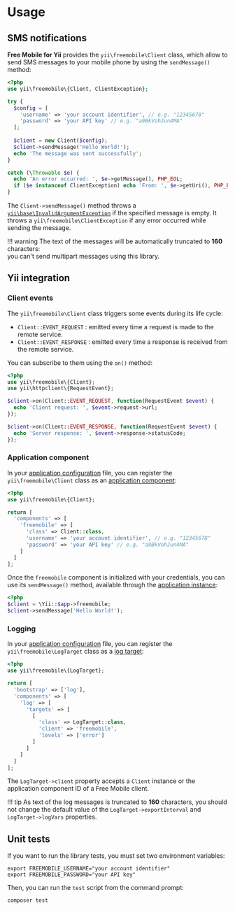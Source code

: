 # Usage

## SMS notifications
**Free Mobile for Yii** provides the `yii\freemobile\Client` class, which allow to send SMS messages to your mobile phone by using the `sendMessage()` method:

```php
<?php
use yii\freemobile\{Client, ClientException};

try {
  $config = [
    'username' => 'your account identifier', // e.g. "12345678"
    'password' => 'your API key' // e.g. "a9BkVohJun4MA"
  ];
  
  $client = new Client($config);
  $client->sendMessage('Hello World!');
  echo 'The message was sent successfully';
}

catch (\Throwable $e) {
  echo 'An error occurred: ', $e->getMessage(), PHP_EOL;
  if ($e instanceof ClientException) echo 'From: ', $e->getUri(), PHP_EOL;
}
```

The `Client->sendMessage()` method throws a [`yii\base\InvalidArgumentException`](http://www.yiiframework.com/doc-2.0/yii-base-invalidargumentexception.html)
if the specified message is empty. It throws a `yii\freemobile\ClientException` if any error occurred while sending the message.

!!! warning
    The text of the messages will be automatically truncated to **160** characters:  
    you can't send multipart messages using this library.

## Yii integration

### Client events
The `yii\freemobile\Client` class triggers some events during its life cycle:

- `Client::EVENT_REQUEST` : emitted every time a request is made to the remote service.
- `Client::EVENT_RESPONSE` : emitted every time a response is received from the remote service.

You can subscribe to them using the `on()` method:

```php
<?php
use yii\freemobile\{Client};
use yii\httpclient\{RequestEvent};

$client->on(Client::EVENT_REQUEST, function(RequestEvent $event) {
  echo 'Client request: ', $event->request->url;
});

$client->on(Client::EVENT_RESPONSE, function(RequestEvent $event) {
  echo 'Server response: ', $event->response->statusCode;
});
```

### Application component
In your [application configuration](http://www.yiiframework.com/doc-2.0/guide-concept-configurations.html#application-configurations) file, you can register the `yii\freemobile\Client` class as an [application component](http://www.yiiframework.com/doc-2.0/guide-structure-application-components.html):

```php
<?php
use yii\freemobile\{Client};

return [
  'components' => [
    'freemobile' => [
      'class' => Client::class,
      'username' => 'your account identifier', // e.g. "12345678"
      'password' => 'your API key' // e.g. "a9BkVohJun4MA"
    ]
  ]
];
```

Once the `freemobile` component is initialized with your credentials, you can use its `sendMessage()` method, available through the [application instance](http://www.yiiframework.com/doc-2.0/guide-structure-applications.html):

```php
<?php
$client = \Yii::$app->freemobile;
$client->sendMessage('Hello World!');
```

### Logging
In your [application configuration](http://www.yiiframework.com/doc-2.0/guide-concept-configurations.html#application-configurations) file, you can register the `yii\freemobile\LogTarget` class as a [log target](http://www.yiiframework.com/doc-2.0/guide-runtime-logging.html#log-targets):

```php
<?php
use yii\freemobile\{LogTarget};

return [
  'bootstrap' => ['log'],
  'components' => [
    'log' => [
      'targets' => [
        [
          'class' => LogTarget::class,
          'client' => 'freemobile',
          'levels' => ['error']
        ]
      ]
    ]
  ]
];
```

The `LogTarget->client` property accepts a `Client` instance or the application component ID of a Free Mobile client.

!!! tip
    As text of the log messages is truncated to **160** characters,
    you should not change the default value of the `LogTarget->exportInterval`
    and `LogTarget->logVars` properties.

## Unit tests
If you want to run the library tests, you must set two environment variables:

```shell
export FREEMOBILE_USERNAME="your account identifier"
export FREEMOBILE_PASSWORD="your API key"
```

Then, you can run the `test` script from the command prompt:

```shell
composer test
```

